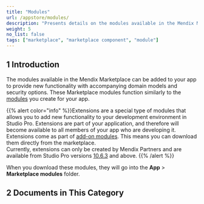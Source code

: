 ```yaml
---
title: "Modules"
url: /appstore/modules/
description: "Presents details on the modules available in the Mendix Marketplace."
weight: 5
no_list: false
tags: ["marketplace", "marketplace component", "module"]
---
```


## 1 Introduction

The modules available in the Mendix Marketplace can be added to your app to provide new functionality with accompanying domain models and security options. These Marketplace modules function similarly to the [modules](/refguide/modules/) you create for your app. 


<a id="extensions"></a>{{% alert color="info" %}}Extensions are a special type of modules that allows you to add new functionality to your development environment in Studio Pro. Extensions are part of your application, and therefore will become available to all members of your app who are developing it. Extensions come as part of [add-on modules](/refguide/consume-add-on-modules-and-solutions/). This means you can download them directly from the marketplace.</br>Currently, extensions can only be created by Mendix Partners and are available from Studio Pro versions [10.6.3](/releasenotes/studio-pro/10.6/#1063) and above.
{{% /alert %}}

When you download these modules, they will go into the **App** > **Marketplace modules** folder.

## 2 Documents in This Category

